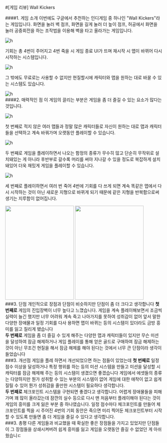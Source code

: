 #[게임 리뷰] Wall Kickers

####1. 게임 소개
이번에도 구글에서 추천하는 인디게임 중 하나인 "Wall Kickers"라는 게임입니다. 화면을 눌러 벽 점프, 화면을 길게 눌러 더 높이 점프, 허공에서 화면을 눌러 공중회전을 하는 조작법을 이용해 벽을 타고 올라가는 게임입니다.

![h](image/../../image/spin.png)

기회는 총 4번이 주어지고 4번 죽을 시 게임 종료 UI가 뜨며 재시작 시 맵이 바뀌어 다시 시작하는 시스템입니다.

![h](image/../../image/over.png)

그 밖에도 무료로는 사용할 수 없지만 현질할시에 캐릭터와 맵을 원하는 대로 바꿀 수 있는 시스템도 있습니다.

![h](image/../../image/shop.png)
<br/>
####2. 매력적인 점
이 게임의 끌리는 부분은 게임을 좀 더 즐길 수 있는 요소가 많다는 것입니다.

![h](image/../../image/play.png)

첫 번째로 적지 않은 여러 맵들과 정말 많은 캐릭터들로 자신이 원하는 대로 맵과 캐릭터들을 선택하고 계속 바꿔가며 오랫동안 플레이할 수 있습니다.

![h](image/../../image/play2.png)

두 번째로 게임을 플레이하면서 나오는 함정의 종류가 무수히 많고 단순히 무작위로 설치돼있는 게 아니라 후반부로 갈수록 머리를 써야 지나갈 수 있을 정도로 복잡하게 설치돼있어 더욱 재밌게 게임을 플레이할 수 있습니다.

![h](image/../../image/trap.png)

세 번째로 플레이하면서 여러 번 죽어 4번에 기회를 다 쓰게 되면 계속 똑같은 맵에서 다시 시작하는 것이 아닌 새로운 지형으로 바뀌게 되기 때문에 같은 지형을 반복함으로써 생기는 지루함이 없어집니다.

<img src= 'image/../../image/1.png' width="220" height="300"> <img src= 'image/../../image/2-1.png' width="220" height="300">
<br/>
###3. 단점
개인적으로 장점과 단점이 비슷하지만 단점이 좀 더 크다고 생각합니다 **첫 번째로** 게임의 진입장벽이 너무 높다고 느꼈습니다. 게임을 계속 플레이해보면서 조금씩 실력이 늘긴 했지만 너무 어려워 계속 죽고 나아가지를 못하여 성취감이 없어 앞서 말한 다양한 장애물과 일정 기회를 다사 용하면 맵이 바뀌는 등의 시스템이 있더라도 금방 흥미를 잃고 질리게 됐습니다<br/>
**두 번째로** 게임을 좀 더 즐길 수 있게 해주는 다양한 맵과 캐릭터들이 있지만 무슨 미션을 달성하여 잠금 해제하거나 게임 플레이를 통해 얻은 골드로 구매하여 잠금 해제하는 것이 아닌 무조건 현질을 해서 잠금 해제를 해야 된다는 것에서 너무 큰 단점이라 생각이 들었습니다
<br/>
###3. 개선점
게임을 플레 하면서 개선되었으면 하는 점들이 있었는데 **첫 번째로** 일정 점수 이상을 달성하거나 특정 행위를 하는 등의 미션 시스템을 만들고 미션을 달성할 시 캐릭터를 잠금 해제해 주는 등의 시스템이 생겼으면 좋겠습니다 게임에서 에셋들의 종류는 다양하지만 뭔가 성취할 수 있는 부분의 시스템이 없어 게임에 대한 애착이 없고 쉽게 질릴 수 있어 뭔가 성취감을 줄만한 시스템이 필요하다 생각합니다.<br/>
**두 번째로** 체크포인트 시스템을 구현되면 좋겠다고 생각합니다. 어렵게 장애물들을 피해 가며 꽤 많이 올라갔는데 잠깐의 실수 등으로 다시 맨 처음부터 플레이해야 된다는 것이 게임의 흥미를 크게 잃은 부분 중 하나였습니다. 일정 점수마다 체크포인트를 만들어 체크포인트를 찍을 시 주어진 4번의 기회 동안은 죽으면 미리 찍어둔 체크포인트부터 시작할 수 있도록 만들면 좀 더 게임을 즐길 수 있다고 생각합니다.
<br/>
###3. 총평
다른 게임들과 비교했을 때 확실한 좋은 장점들을 가지고 있었지만 단점들이 그 장점들을 상쇄시켜버려 쉽게 흥미를 잃고 게임을 오랫동안 즐길 수 없었던 게 아쉬웠습니ㄷ